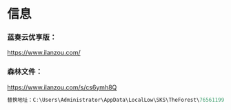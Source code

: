 # 信息
### 蓝奏云优享版：
https://www.ilanzou.com/

### 森林文件：
https://www.ilanzou.com/s/cs6ymh8Q
```powershell
替换地址：C:\Users\Administrator\AppData\LocalLow\SKS\TheForest\76561199656421046\Multiplayer
```

